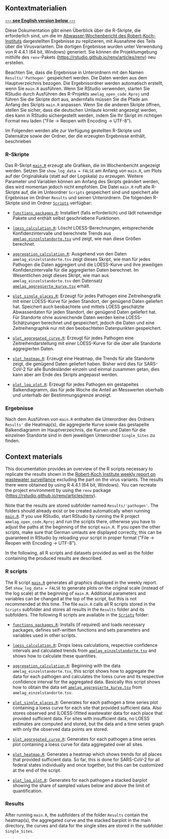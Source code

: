 ## Kontextmaterialien

[**--- see English version below ---**](https://github.com/robert-koch-institut/Abwassersurveillance_AMELAG/tree/main/Kontextmaterialien#context-materials)

Diese Dokumentation gibt einen Überblick über die R-Skripte, die erforderlich sind, um die im [Abwasser-Wochenbericht des Robert-Koch-Instituts](https://edoc.rki.de/handle/176904/11665) dargestellten Ergebnisse zu replizieren, mit Ausnahme des Teils über die Virusvarianten. Die dortigen Ergebnisse wurden unter Verwendung von R 4.4.1 (64 bit, Windows) generiert. Sie können die Projektumgebung mithilfe des `renv`-Pakets (https://rstudio.github.io/renv/articles/renv) neu erstellen.

Beachten Sie, dass die Ergebnisse in Unterordnern mit den Namen `Results/'Pathogen'` gespeichert werden. Die Daten werden aus dem Hauptverzeichnis bezogen. Die Ergebnisordner werden automatisch erstellt, wenn Sie `main.R` ausführen.
Wenn Sie RStudio verwenden, starten Sie RStudio durch Ausführen des R-Projekts `amelag_open_code.Rproj` und führen Sie die Skripte dort aus, andernfalls müssen Sie die Pfade am Anfang des Skripts `main.R` anpassen. Wenn Sie die anderen Skripte öffnen, stellen Sie sicher, dass die deutschen Umlaute korrekt angezeigt werden, dies kann in RStudio sichergestellt werden, indem Sie Ihr Skript im richtigen Format neu laden ("File -> Reopen with Encoding -> UTF-8"). 

Im Folgenden werden alle zur Verfügung gestellten R-Skripte und Datensätze sowie der Ordner, der die erzeugten Ergebnisse enthält, beschrieben

### R-Skripte 

Das R-Skript [`main.R`](https://github.com/robert-koch-institut/Abwassersurveillance_AMELAG/blob/main/Kontextmaterialien/main.R) erzeugt alle Grafiken, die im Wochenbericht angezeigt werden. Setzen Sie `show_log_data = FALSE` am Anfang von `main.R`, um Plots auf der Originalskala (statt auf der Logskala) zu erzeugen. Weitere Parameter und Variablen können am Anfang des Skripts geändert werden, dies wird momentan jedoch nicht empfohlen. Die Datei `main.R` ruft alle R-Skripte auf, die im Unteordner `Scripts` gespeichert sind und speichert alle Ergebnisse im Ordner `Results` und seinen Unterordnern. Die folgenden R-Skripte sind im Ordner [`Scripts`](https://github.com/robert-koch-institut/Abwassersurveillance_AMELAG/tree/main/Kontextmaterialien/Scripts) verfügbar: 


* [`functions_packages.R`](https://github.com/robert-koch-institut/Abwassersurveillance_AMELAG/blob/main/Kontextmaterialien/Scripts/functions_packages.R): Installiert (falls erforderlich) und lädt notwendige Pakete und enthält selbst geschriebene Funktionen.

* [`loess_calculation.R`](https://github.com/robert-koch-institut/Abwassersurveillance_AMELAG/blob/main/Kontextmaterialien/Scripts/loess_calculation.R): Löscht LOESS-Berechnungen, entsprechende Konfidenzintervalle und berechnete Trends aus [`amelag_einzelstandorte.tsv`](https://github.com/robert-koch-institut/Abwassersurveillance_AMELAG/blob/main/amelag_einzelstandorte.tsv) und zeigt, wie man diese Größen berechnet. 

* [`aggregation_calculation.R`](https://github.com/robert-koch-institut/Abwassersurveillance_AMELAG/blob/main/Kontextmaterialien/Scripts/aggregation_calculation.R): Ausgehend von den Daten `amelag_einzelstandorte.tsv` zeigt dieses Skript, wie man für jedes Pathogen die Daten aggregiert und die LOESS-Kurve und ihre jeweiligen Konfidenzintervalle für die aggregierten Daten berechnet. Im Wesentlichen zeigt dieses Skript, wie man aus `amelag_einzelstandorte.tsv` den Datensatz [`amelag_aggregierte_kurve.tsv`](https://github.com/robert-koch-institut/Abwassersurveillance_AMELAG/blob/main/amelag_aggregierte_kurve.tsv) erhält.

* [`plot_single_places.R`](https://github.com/robert-koch-institut/Abwassersurveillance_AMELAG/blob/main/Kontextmaterialien/Scripts/plot_single_places.R): Erzeugt für jedes Pathogen eine Zeitreihengrafik mit einer LOESS-Kurve für jeden Standort, der genügend Daten geliefert hat. Speichert auch beobachtete und mittels LOESS geschätzte Abwasserdaten für jeden Standort, der genügend Daten geliefert hat. Für Standorte ohne ausreichende Daten werden keine LOESS-Schätzungen berechnet und gespeichert, jedoch die Daten und eine Zeitreihengraphik nur mit den beobachteten Datenpunkten gespeichert. 

* [`plot_aggregated_curve.R`](https://github.com/robert-koch-institut/Abwassersurveillance_AMELAG/blob/main/Kontextmaterialien/Scripts/plot_aggregated_curve.R): Erzeugt für jedes Pathogen eine Zeitreihendarstellung mit einer LOESS-Kurve für die über alle Standorte aggregierten Daten.  

* [`plot_heatmap.R`](https://github.com/robert-koch-institut/Abwassersurveillance_AMELAG/blob/main/Kontextmaterialien/Scripts/plot_heatmap.R): Erzeugt eine Heatmap, die Trends für alle Standorte zeigt, die genügend Daten geliefert haben. Bisher wird dies für SARS-CoV-2 für alle Bundesländer einzeln und einmal zusammen getan, dies kann aber am Ende des Skripts angepasst werden.

* [`plot_loq_plot.R`](https://github.com/robert-koch-institut/Abwassersurveillance_AMELAG/blob/main/Kontextmaterialien/Scripts/plot_loq_plot.R): Erzeugt für jedes Pathogen ein gestapeltes Balkendiagramm, das für jede Woche die Anteil an Messwerten oberhalb und unterhalb der Bestimmungsgrenze anzeigt.  


### Ergebnisse 

Nach dem Ausführen von `main.R` enthalten die Unterordner des Ordners `Results'` die Heatmap(s), die aggregierte Kurve sowie das gestapelte Balkendiagramm im Hauptverzeichnis, die Kurven und Daten für die einzelnen Standorte sind in dem jeweiligen Unterordner `Single_Sites` zu finden.


## Context materials  

This documentation provides an overview of the R scripts necessary to replicate the results shown in the [Robert-Koch Institute weekly report on wastewater surveillance](https://edoc.rki.de/handle/176904/11665) excluding the part on the virus variants. The results there were obtained by using R 4.4.1 (64 bit, Windows). You can recreate the project environment by using the `renv` package (https://rstudio.github.io/renv/articles/renv).

Note that the results are stored subfolder named `Results/'pathogen'`. The folders should already exist or be created automatically when running [`main.R`](https://github.com/robert-koch-institut/Abwassersurveillance_AMELAG/blob/main/Kontextmaterialien/main.R). If you use RStudio, start RStudio by running the R project `amelag_open_code.Rproj` and run the scripts there, otherwise you have to adjust the paths at the beginning of the script `main.R`. If you open the other scripts, make sure that German umlauts are displayed correctly, this can be guaranteed in RStudio by reloading your script in proper format ("File -> Reopen with Encoding -> UTF-8"). 

In the following, all R scripts and datasets provided as well as the folder containing the produced results are described.

### R scripts
The R script [`main.R`](https://github.com/robert-koch-institut/Abwassersurveillance_AMELAG/blob/main/Kontextmaterialien/main.R) generates all graphics displayed in the weekly report. Set `show_log_data = FALSE` to generate plots on the original scale (instead of the log scale) at the beginning of `main.R`. Additional parameters and variables can be changed at the top of the script, but this is not recommended at this time. The file `main.R` calls all R scripts stored in the `Scripts` subfolder and stores all results in the `Results` folder and its subfolders. The following R scripts are available in the [`Scripts`](https://github.com/robert-koch-institut/Abwassersurveillance_AMELAG/tree/main/Kontextmaterialien/Scripts) folder: 


* [`functions_packages.R`](https://github.com/robert-koch-institut/Abwassersurveillance_AMELAG/blob/main/Kontextmaterialien/Scripts/functions_packages.R): Installs (if required) and loads necessary packages, defines self-written functions and sets parameters and variables used in other scripts.

* [`loess_calculation.R`](https://github.com/robert-koch-institut/Abwassersurveillance_AMELAG/blob/main/Kontextmaterialien/Scripts/loess_calculation.R): Drops loess calculations, respective confidence intervals and calculated trends from [`amelag_einzelstandorte.tsv`](https://github.com/robert-koch-institut/Abwassersurveillance_AMELAG/blob/main/amelag_einzelstandorte.tsv) and shows how to calculate these quantities. 

* [`aggregation_calculation.R`](https://github.com/robert-koch-institut/Abwassersurveillance_AMELAG/blob/main/Kontextmaterialien/Scripts/aggregation_calculation.R): Beginning with the data  `amelag_einzelstandorte.tsv`, this script shows how to aggregate the data for each pathogen and calculates the loess curve and its respective confidence interval for the aggregated data. Basically this script shows how to obtain the data set [`amelag_aggregierte_kurve.tsv`](https://github.com/robert-koch-institut/Abwassersurveillance_AMELAG/blob/main/amelag_aggregierte_kurve.tsv) from `amelag_einzelstandorte.tsv`.

* [`plot_single_places.R`](https://github.com/robert-koch-institut/Abwassersurveillance_AMELAG/blob/main/Kontextmaterialien/Scripts/plot_single_places.R): Generates for each pathogen a time series plot containing a loess curve for each site that provided sufficient data. Also stores observed and (LOESS-)fitted wastewater data for each place that provided sufficient data. For sites with insufficient data, no LOESS estimates are computed and stored, but the data and a time series graph with only the observed data points are stored.

* [`plot_aggregated_curve.R`](https://github.com/robert-koch-institut/Abwassersurveillance_AMELAG/blob/main/Kontextmaterialien/Scripts/plot_aggregated_curve.R): Generates for each pathogen a time series plot containing a loess curve for data aggregated over all sites.  

* [`plot_heatmap.R`](https://github.com/robert-koch-institut/Abwassersurveillance_AMELAG/blob/main/Kontextmaterialien/Scripts/plot_heatmap.R): Generates a heatmap which shows trends for all places that provided sufficient data. So far, this is done for SARS-CoV-2 for all federal states individually and once together, but this can be customized at the end of the script.  

* [`plot_loq_plot.R`](https://github.com/robert-koch-institut/Abwassersurveillance_AMELAG/blob/main/Kontextmaterialien/Scripts/plot_loq_plot.R): Generates for each pathogen a stacked barplot showing the share of sampled values below and above the limit of quantification.  

### Results
After running `main.R`, the subfolders of the folder `Results` contain the heatmap(s), the aggregated curve and the stacked barplot in the main directory, the curves and data for the single sites are stored in the subfolder `Single_Sites`.
